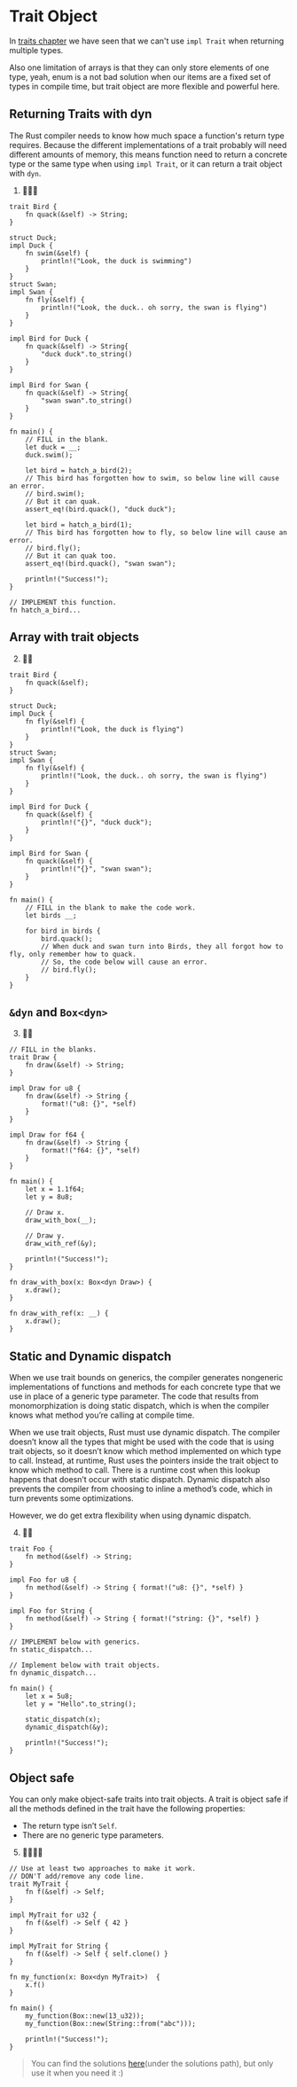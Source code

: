 # Trait Object

In [traits chapter](https://practice.rs/generics-traits/traits.html#returning-types-that-implement-traits) we have seen that we can't use `impl Trait` when returning multiple types.

Also one limitation of arrays is that they can only store elements of one type, yeah, enum is a not bad solution when our items are a fixed set of types in compile time, but trait object are more flexible and powerful here.

## Returning Traits with dyn

The Rust compiler needs to know how much space a function's return type requires. Because the different implementations of a trait probably will need different amounts of memory, this means function need to return a concrete type or the same type when using `impl Trait`, or it can return a trait object with `dyn`.

1. 🌟🌟🌟

```rust,editable
trait Bird {
    fn quack(&self) -> String;
}

struct Duck;
impl Duck {
    fn swim(&self) {
        println!("Look, the duck is swimming")
    }
}
struct Swan;
impl Swan {
    fn fly(&self) {
        println!("Look, the duck.. oh sorry, the swan is flying")
    }
}

impl Bird for Duck {
    fn quack(&self) -> String{
        "duck duck".to_string()
    }
}

impl Bird for Swan {
    fn quack(&self) -> String{
        "swan swan".to_string()
    }
}

fn main() {
    // FILL in the blank.
    let duck = __;
    duck.swim();

    let bird = hatch_a_bird(2);
    // This bird has forgotten how to swim, so below line will cause an error.
    // bird.swim();
    // But it can quak.
    assert_eq!(bird.quack(), "duck duck");

    let bird = hatch_a_bird(1);
    // This bird has forgotten how to fly, so below line will cause an error.
    // bird.fly();
    // But it can quak too.
    assert_eq!(bird.quack(), "swan swan");

    println!("Success!");
}

// IMPLEMENT this function.
fn hatch_a_bird...

```

## Array with trait objects

2. 🌟🌟

```rust,editable
trait Bird {
    fn quack(&self);
}

struct Duck;
impl Duck {
    fn fly(&self) {
        println!("Look, the duck is flying")
    }
}
struct Swan;
impl Swan {
    fn fly(&self) {
        println!("Look, the duck.. oh sorry, the swan is flying")
    }
}

impl Bird for Duck {
    fn quack(&self) {
        println!("{}", "duck duck");
    }
}

impl Bird for Swan {
    fn quack(&self) {
        println!("{}", "swan swan");
    }
}

fn main() {
    // FILL in the blank to make the code work.
    let birds __;

    for bird in birds {
        bird.quack();
        // When duck and swan turn into Birds, they all forgot how to fly, only remember how to quack.
        // So, the code below will cause an error.
        // bird.fly();
    }
}
```

## `&dyn` and `Box<dyn>`

3. 🌟🌟

```rust,editable
// FILL in the blanks.
trait Draw {
    fn draw(&self) -> String;
}

impl Draw for u8 {
    fn draw(&self) -> String {
        format!("u8: {}", *self)
    }
}

impl Draw for f64 {
    fn draw(&self) -> String {
        format!("f64: {}", *self)
    }
}

fn main() {
    let x = 1.1f64;
    let y = 8u8;

    // Draw x.
    draw_with_box(__);

    // Draw y.
    draw_with_ref(&y);

    println!("Success!");
}

fn draw_with_box(x: Box<dyn Draw>) {
    x.draw();
}

fn draw_with_ref(x: __) {
    x.draw();
}
```

## Static and Dynamic dispatch

When we use trait bounds on generics, the compiler generates nongeneric implementations of functions and methods for each concrete type that we use in place of a generic type parameter. The code that results from monomorphization is doing static dispatch, which is when the compiler knows what method you’re calling at compile time.

When we use trait objects, Rust must use dynamic dispatch. The compiler doesn’t know all the types that might be used with the code that is using trait objects, so it doesn’t know which method implemented on which type to call. Instead, at runtime, Rust uses the pointers inside the trait object to know which method to call. There is a runtime cost when this lookup happens that doesn’t occur with static dispatch. Dynamic dispatch also prevents the compiler from choosing to inline a method’s code, which in turn prevents some optimizations.

However, we do get extra flexibility when using dynamic dispatch.

4. 🌟🌟

```rust,editable
trait Foo {
    fn method(&self) -> String;
}

impl Foo for u8 {
    fn method(&self) -> String { format!("u8: {}", *self) }
}

impl Foo for String {
    fn method(&self) -> String { format!("string: {}", *self) }
}

// IMPLEMENT below with generics.
fn static_dispatch...

// Implement below with trait objects.
fn dynamic_dispatch...

fn main() {
    let x = 5u8;
    let y = "Hello".to_string();

    static_dispatch(x);
    dynamic_dispatch(&y);

    println!("Success!");
}
```

## Object safe

You can only make object-safe traits into trait objects. A trait is object safe if all the methods defined in the trait have the following properties:

- The return type isn’t `Self`.
- There are no generic type parameters.

5. 🌟🌟🌟🌟

```rust,editable
// Use at least two approaches to make it work.
// DON'T add/remove any code line.
trait MyTrait {
    fn f(&self) -> Self;
}

impl MyTrait for u32 {
    fn f(&self) -> Self { 42 }
}

impl MyTrait for String {
    fn f(&self) -> Self { self.clone() }
}

fn my_function(x: Box<dyn MyTrait>)  {
    x.f()
}

fn main() {
    my_function(Box::new(13_u32));
    my_function(Box::new(String::from("abc")));

    println!("Success!");
}
```

> You can find the solutions [here](https://github.com/sunface/rust-by-practice)(under the solutions path), but only use it when you need it :)
